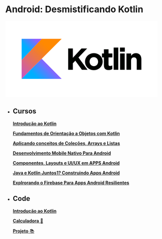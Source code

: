 # Android: Desmistificando Kotlin 
![Kotlin](/img/kotlin.png)

- ## Cursos
    [**Introdução ao Kotlin**](./cursos/curso_1.md)

    [**Fundamentos de Orientação a Objetos com Kotlin**](./cursos/curso_2.md)

    [**Aplicando conceitos de Coleções, Arrays e Listas**](./cursos/curso_3.md)

    [**Desenvolvimento Mobile Nativo Para Android**](./cursos/curso_4.md)

    [**Componentes, Layouts e UI/UX em APPS Android**](./cursos/curso_5.md)

    [**Java e Kotlin Juntos1? Construindo Apps Android**](./cursos/curso_6.md)

     [**Explrorando o Firebase Para Apps Android Resilientes**](./cursos/curso_7.md)

- ## Code
    [**Introdução ao Kotlin**](./cursos/codigo_curso1.kt)

    [**Calculadora** 🧮](./cursos/calculadora.kt)

    [**Projeto** 📚 ](https://github.com/thaisperlho/digitalinnovaton-project)

